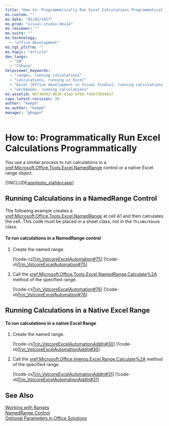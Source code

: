 ```yaml
---
title: "How to: Programmatically Run Excel Calculations Programmatically | Microsoft Docs"
ms.custom: ""
ms.date: "02/02/2017"
ms.prod: "visual-studio-dev14"
ms.reviewer: ""
ms.suite: ""
ms.technology: 
  - "office-development"
ms.tgt_pltfrm: ""
ms.topic: "article"
dev_langs: 
  - "VB"
  - "CSharp"
helpviewer_keywords: 
  - "ranges, running calculations"
  - "calculations, running in Excel"
  - "Excel [Office development in Visual Studio], running calculations programmatically"
  - "workbooks, running calculations"
ms.assetid: 0bf30d93-8620-43ad-bfb8-f45bf3b5461f
caps.latest.revision: 38
author: "kempb"
ms.author: "kempb"
manager: "ghogen"
---
```

# How to: Programmatically Run Excel Calculations Programmatically
  You use a similar process to run calculations in a <xref:Microsoft.Office.Tools.Excel.NamedRange> control or a native Excel range object.  
  
 [!INCLUDE[appliesto_xlalldocapp](../vsto/includes/appliesto-xlalldocapp-md.md)]  
  
## Running Calculations in a NamedRange Control  
 The following example creates a <xref:Microsoft.Office.Tools.Excel.NamedRange> at cell A1 and then calculates the cell. This code must be placed in a sheet class, not in the `ThisWorkbook` class.  
  
#### To run calculations in a NamedRange control  
  
1.  Create the named range.  
  
     [!code-cs[Trin_VstcoreExcelAutomation#75](../vsto/codesnippet/CSharp/Trin_VstcoreExcelAutomationCS/Sheet1.cs#75)]
     [!code-vb[Trin_VstcoreExcelAutomation#75](../vsto/codesnippet/VisualBasic/Trin_VstcoreExcelAutomation/Sheet1.vb#75)]  
  
2.  Call the <xref:Microsoft.Office.Tools.Excel.NamedRange.Calculate%2A> method of the specified range.  
  
     [!code-cs[Trin_VstcoreExcelAutomation#76](../vsto/codesnippet/CSharp/Trin_VstcoreExcelAutomationCS/Sheet1.cs#76)]
     [!code-vb[Trin_VstcoreExcelAutomation#76](../vsto/codesnippet/VisualBasic/Trin_VstcoreExcelAutomation/Sheet1.vb#76)]  
  
## Running Calculations in a Native Excel Range  
  
#### To run calculations in a native Excel Range  
  
1.  Create the named range.  
  
     [!code-cs[Trin_VstcoreExcelAutomationAddIn#30](../vsto/codesnippet/CSharp/trin_vstcoreexcelautomationaddin/ThisAddIn.cs#30)]
     [!code-vb[Trin_VstcoreExcelAutomationAddIn#30](../vsto/codesnippet/VisualBasic/trin_vstcoreexcelautomationaddin/ThisAddIn.vb#30)]  
  
2.  Call the <xref:Microsoft.Office.Interop.Excel.Range.Calculate%2A> method of the specified range.  
  
     [!code-cs[Trin_VstcoreExcelAutomationAddIn#31](../vsto/codesnippet/CSharp/trin_vstcoreexcelautomationaddin/ThisAddIn.cs#31)]
     [!code-vb[Trin_VstcoreExcelAutomationAddIn#31](../vsto/codesnippet/VisualBasic/trin_vstcoreexcelautomationaddin/ThisAddIn.vb#31)]  
  
## See Also  
 [Working with Ranges](../vsto/working-with-ranges.md)   
 [NamedRange Control](../vsto/namedrange-control.md)   
 [Optional Parameters in Office Solutions](../vsto/optional-parameters-in-office-solutions.md)  
  
  